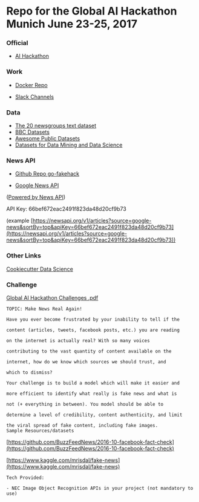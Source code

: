 # Repo for the Global AI Hackathon Munich June 23-25, 2017 #

### Official

* [AI Hackathon](https://ai.platform.hackathon.com)

### Work

* [Docker Repo](https://hub.docker.com/r/stefanhans/ai_hackathon/)

* [Slack Channels](https://aihackathonmunich.slack.com)

### Data

* [The 20 newsgroups text dataset](http://scikit-learn.org/stable/datasets/twenty_newsgroups.html)
* [BBC Datasets](http://mlg.ucd.ie/datasets/bbc.html)
* [Awesome Public Datasets](https://github.com/caesar0301/awesome-public-datasets)
* [Datasets for Data Mining and Data Science](http://www.kdnuggets.com/datasets/index.html)

### News API

* [Github Repo go-fakehack](https://github.com/stefanhans/go-fakehack)


* [Google News API](https://newsapi.org/google-news-api) 

([Powered by News API](http://NewsAPI.org))


API Key: 66bef672eac2491f823da48d20cf9b73

(example [https://newsapi.org/v1/articles?source=google-news&sortBy=top&apiKey=66bef672eac2491f823da48d20cf9b73](https://newsapi.org/v1/articles?source=google-news&sortBy=top&apiKey=66bef672eac2491f823da48d20cf9b73))

### Other Links

[Cookiecutter Data Science](https://github.com/drivendata/cookiecutter-data-science)

### Challenge 

[Global AI Hackathon Challenges .pdf](https://drive.google.com/file/d/0B2gcVmaEcT3VWno4Y2JrU1RJaGM/view)

```
TOPIC: Make News Real Again!

Have you ever become frustrated by your inability to tell if the

content (articles, tweets, facebook posts, etc.) you are reading

on the internet is actually real? With so many voices

contributing to the vast quantity of content available on the

internet, how do we know which sources we should trust, and

which to dismiss?

Your challenge is to build a model which will make it easier and

more efficient to identify what really is fake news and what is

not (+ everything in between). You model should be able to

determine a level of credibility, content authenticity, and limit

the viral spread of fake content, including fake images.
Sample Resources/datasets

```
[https://github.com/BuzzFeedNews/2016-10-facebook-fact-check](https://github.com/BuzzFeedNews/2016-10-facebook-fact-check)

[https://www.kaggle.com/mrisdal/fake-news](https://www.kaggle.com/mrisdal/fake-news)

```
Tech Provided:

- NEC Image Object Recognition APIs in your project (not mandatory to use)

```

